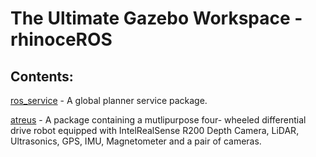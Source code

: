 # The Ultimate Gazebo Workspace - rhinoceROS #

## Contents: 

[ros_service](https://github.com/leander-dsouza/Gazebo/tree/master/rhinoceROS/src/ros_service) - A global planner service package. 

[atreus](https://github.com/leander-dsouza/Gazebo/tree/master/rhinoceROS/src/atreus) - A package containing a mutlipurpose  four- wheeled differential drive robot equipped with IntelRealSense R200 Depth Camera, LiDAR, Ultrasonics, GPS, IMU, Magnetometer and a pair of cameras. 


